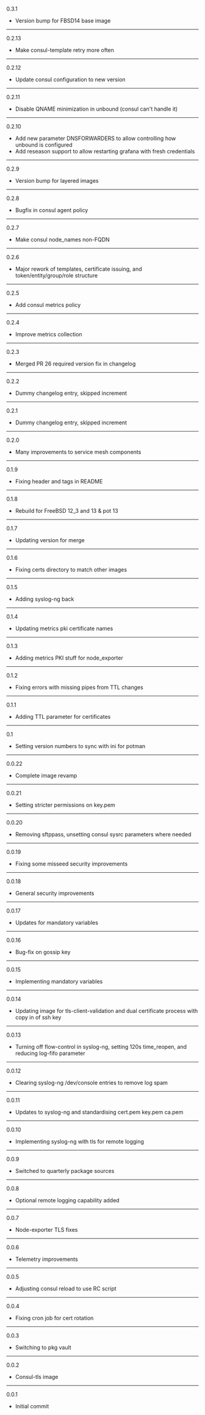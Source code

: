 0.3.1

* Version bump for FBSD14 base image

---

0.2.13

* Make consul-template retry more often

---

0.2.12

* Update consul configuration to new version

---

0.2.11

* Disable QNAME minimization in unbound (consul can't handle it)

---

0.2.10

* Add new parameter DNSFORWARDERS to allow controlling how unbound is configured
* Add reseason support to allow restarting grafana with fresh credentials

---

0.2.9

* Version bump for layered images

---

0.2.8

* Bugfix in consul agent policy

---

0.2.7

* Make consul node_names non-FQDN

---

0.2.6

* Major rework of templates, certificate issuing, and token/entity/group/role structure

---

0.2.5

* Add consul metrics policy

---

0.2.4

* Improve metrics collection

---

0.2.3

* Merged PR 26 required version fix in changelog

---

0.2.2

* Dummy changelog entry, skipped increment

---

0.2.1

* Dummy changelog entry, skipped increment

---

0.2.0

* Many improvements to service mesh components

---

0.1.9

* Fixing header and tags in README

---

0.1.8

* Rebuild for FreeBSD 12_3 and 13 & pot 13

---

0.1.7

* Updating version for merge

---

0.1.6

* Fixing certs directory to match other images

---

0.1.5

* Adding syslog-ng back

---

0.1.4

* Updating metrics pki certificate names

---

0.1.3

* Adding metrics PKI stuff for node_exporter

---

0.1.2

* Fixing errors with missing pipes from TTL changes

---

0.1.1

* Adding TTL parameter for certificates

---

0.1

* Setting version numbers to sync with ini for potman

---

0.0.22

* Complete image revamp

---

0.0.21

* Setting stricter permissions on key.pem

---

0.0.20

* Removing sftppass, unsetting consul sysrc parameters where needed

---

0.0.19

* Fixing some misseed security improvements

---

0.0.18

* General security improvements

---

0.0.17

* Updates for mandatory variables

---

0.0.16

* Bug-fix on gossip key

---

0.0.15

* Implementing mandatory variables

---

0.0.14

* Updating image for tls-client-validation and dual certificate process with copy in of ssh key

---

0.0.13

* Turning off flow-control in syslog-ng, setting 120s time_reopen, and reducing log-fifo parameter

---

0.0.12

* Clearing syslog-ng /dev/console entries to remove log spam

---

0.0.11

* Updates to syslog-ng and standardising cert.pem key.pem ca.pem

---

0.0.10

* Implementing syslog-ng with tls for remote logging

---

0.0.9

* Switched to quarterly package sources

---

0.0.8

* Optional remote logging capability added

---

0.0.7

* Node-exporter TLS fixes

---

0.0.6

* Telemetry improvements

---

0.0.5

* Adjusting consul reload to use RC script

---

0.0.4

* Fixing cron job for cert rotation

---

0.0.3

* Switching to pkg vault

---

0.0.2

* Consul-tls image

---

0.0.1

* Initial commit
